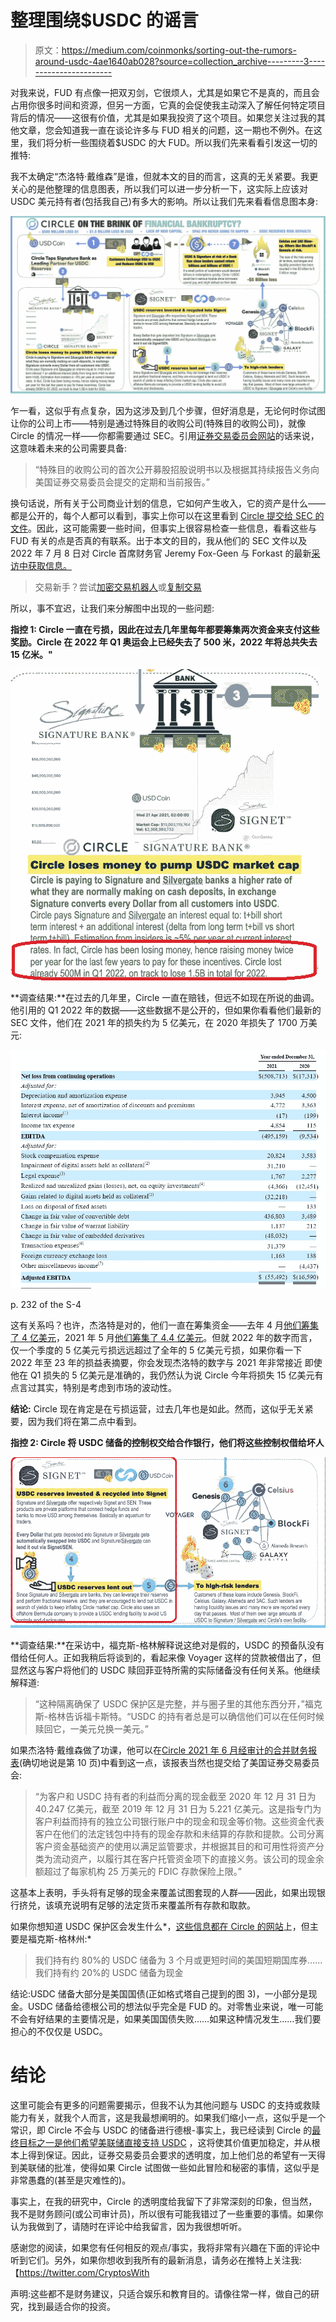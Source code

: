 # 整理围绕$USDC 的谣言

> 原文：<https://medium.com/coinmonks/sorting-out-the-rumors-around-usdc-4ae1640ab028?source=collection_archive---------3----------------------->

对我来说，FUD 有点像一把双刃剑，它很烦人，尤其是如果它不是真的，而且会占用你很多时间和资源，但另一方面，它真的会促使我主动深入了解任何特定项目背后的情况——这很有价值，尤其是如果我投资了这个项目。如果您关注过我的其他文章，您会知道我一直在谈论许多与 FUD 相关的问题，这一期也不例外。在这里，我们将分析一些围绕着$USDC 的大 FUD。所以我们先来看看引发这一切的推特:

我不太确定“杰洛特·戴维森”是谁，但就本文的目的而言，这真的无关紧要。我更关心的是他整理的信息图表，所以我们可以进一步分析一下，这实际上应该对 USDC 美元持有者(包括我自己)有多大的影响。所以让我们先来看看信息图本身:

![](img/08289e640e6c51ef14096f6bbd567f0f.png)

乍一看，这似乎有点复杂，因为这涉及到几个步骤，但好消息是，无论何时你试图让你的公司上市——特别是通过特殊目的收购公司(特殊目的收购公司)，就像 Circle 的情况一样——你都需要通过 SEC。引用[证券交易委员会网站](https://www.sec.gov/oiea/investor-alerts-and-bulletins/what-you-need-know-about-spacs-investor-bulletin)的话来说，这意味着未来的公司需要具备:

> “特殊目的收购公司的首次公开募股招股说明书以及根据其持续报告义务向美国证券交易委员会提交的定期和当前报告。”

换句话说，所有关于公司商业计划的信息，它如何产生收入，它的资产是什么——都是公开的，每个人都可以看到，事实上你可以在这里看到 [Circle 提交给 SEC 的文件](https://www.sec.gov/Archives/edgar/data/1876042/000110465922056979/tm2124445-8_s4a.htm)。因此，这可能需要一些时间，但事实上很容易检查一些信息，看看这些与 FUD 有关的点是否真的有联系。出于本文的目的，我从他们的 SEC 文件以及 2022 年 7 月 8 日对 Circle 首席财务官 Jeremy Fox-Geen 与 Forkast 的最新[采访中获取信息。](https://forkast.news/circle-customers-could-redeem-all-usdc-in-one-day/)

> 交易新手？尝试[加密交易机器人](/coinmonks/crypto-trading-bot-c2ffce8acb2a)或[复制交易](/coinmonks/top-10-crypto-copy-trading-platforms-for-beginners-d0c37c7d698c)

所以，事不宜迟，让我们来分解图中出现的一些问题:

**指控 1: Circle 一直在亏损，因此在过去几年里每年都要筹集两次资金来支付这些奖励。Circle 在 2022 年 Q1 奥运会上已经失去了 500 米，2022 年将总共失去 15 亿米。"**

![](img/58b5ad669456d5739cb12cee82ede2fd.png)

**调查结果:**在过去的几年里，Circle 一直在赔钱，但远不如现在所说的曲调。他引用的 Q1 2022 年的数据——这些数据不是公开的，但如果你看看他们最新的 SEC 文件，他们在 2021 年的损失约为 5 亿美元，在 2020 年损失了 1700 万美元:

![](img/7038814466687583c9b31dd89624dd4c.png)

p. 232 of the S-4

这有关系吗？也许，杰洛特是对的，他们一直在筹集资金——去年 4 月[他们筹集了 4 亿美元](https://www.coindesk.com/business/2022/04/12/usdc-issuer-circle-raises-400m/)，2021 年 5 月[他们筹集了 4.4 亿美元](https://www.coindesk.com/business/2021/05/28/usdc-builder-circle-raises-440m/)。但就 2022 年的数字而言，仅一个季度的 5 亿美元亏损远远超过了全年的 5 亿美元亏损，如果你看一下 2022 年至 23 年的损益表摘要，你会发现杰洛特的数字与 2021 年非常接近 即使他在 Q1 损失的 5 亿美元是准确的，我仍然认为说 Circle 今年将损失 15 亿美元有点言过其实，特别是考虑到市场的波动性。

**结论:** Circle 现在肯定是在亏损运营，过去几年也是如此。然而，这似乎无关紧要，因为我们将在第二点中看到。

**指控 2: Circle 将 USDC 储备的控制权交给合作银行，他们将这些控制权借给坏人**

![](img/1a74e35dcab35c14b9713160b39529b5.png)

**调查结果:**在采访中，福克斯-格林解释说这绝对是假的，USDC 的预备队没有借给任何人。正如我稍后将谈到的，看起来像 Voyager 这样的贷款被借出了，但显然这与客户将他们的 USDC 赎回菲亚特所需的实际储备没有任何关系。他继续解释道:

> “这种隔离确保了 USDC 保护区是完整，并与圈子里的其他东西分开，”福克斯-格林告诉福卡斯特。“USDC 的持有者总是可以确信他们可以在任何时候赎回它，一美元兑换一美元。”

如果杰洛特·戴维森做了功课，他可以在[Circle 2021 年 6 月经审计的合并财务报表](https://www.sec.gov/Archives/edgar/data/0001824301/000121390021036070/ea143875ex99-6_concordacq.htm#fin_003)(确切地说是第 10 页)中看到这一点，该报表当然也提交给了美国证券交易委员会:

> “为客户和 USDC 持有者的利益而分离的现金截至 2020 年 12 月 31 日为 40.247 亿美元，截至 2019 年 12 月 31 日为 5.221 亿美元。这是指专门为客户利益而持有的独立公司银行账户中的现金和现金等价物。这些资金代表客户在他们的法定钱包中持有的现金存款和未结算的存款和提款。公司分离客户资金基础资产的使用以满足监管要求，并根据其目的和可用性将资产分类为流动资产，以履行其在客户托管资金项下的直接义务。该公司的现金余额超过了每家机构 25 万美元的 FDIC 存款保险上限。”

这基本上表明，手头将有足够的现金来覆盖试图套现的人群——因此，如果出现银行挤兑，该填充说明有足够的法定货币来覆盖所有存款和取款。

如果你想知道 USDC 保护区会发生什么*，[这些信息都在 Circle 的网站](https://www.circle.com/blog/usdc-trust-transparency-minimizing-risk)上，但主要是福克斯-格林州:*

> 我们持有约 80%的 USDC 储备为 3 个月或更短时间的美国短期国库券……我们持有约 20%的 USDC 储备为现金

结论:USDC 储备大部分是美国国债(正如格式塔自己提到的图 3)，一小部分是现金。USDC 储备给德根公司的想法似乎完全是 FUD 的。对零售业来说，唯一可能不会有好结果的主要情况是，如果美国国债失败……如果这种情况发生……我们要担心的不仅仅是 USDC。

# 结论

这里可能会有更多的问题需要揭示，但我不认为其他问题与 USDC 的支持或救赎能力有关，就我个人而言，这是我最想阐明的。如果我们缩小一点，这似乎是一个常识，即 Circle 不会与 USDC 的储备进行德根-事实上，我已经读到 Circle 的[最终目标之一是他们希望美联储直接支持 USDC](https://www.circle.com/blog/circle-submits-response-to-federal-reserves-cbdc-discussion-paper) ，这将使其价值更加稳定，并从根本上得到保证。因此，证券交易委员会要求的透明度，加上他们总的希望有一天得到美联储的批准，使得如果 Circle 试图做一些如此冒险和秘密的事情，这似乎是非常愚蠢的(甚至是灾难性的)。

事实上，在我的研究中，Circle 的透明度给我留下了非常深刻的印象，但当然，我不是财务顾问(或公司审计员)，所以很有可能我错过了一些重要的事情。如果你认为我做到了，请随时在评论中给我留言，因为我很想听听。

感谢您的阅读，如果您有任何相反的观点/事实，我将非常有兴趣在下面的评论中听到它们。另外，如果你想收到我所有的最新消息，请务必在推特上关注我:【https://twitter.com/CryptosWith

声明:这些都不是财务建议，只适合娱乐和教育目的。请像往常一样，做自己的研究，找到最适合你的投资。